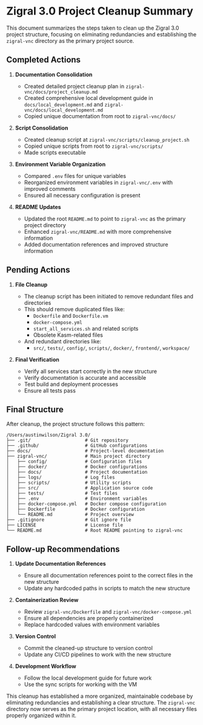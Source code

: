 # Zigral 3.0 Project Cleanup Summary

This document summarizes the steps taken to clean up the Zigral 3.0 project structure, focusing on eliminating redundancies and establishing the `zigral-vnc` directory as the primary project source.

## Completed Actions

1. **Documentation Consolidation**
   - Created detailed project cleanup plan in `zigral-vnc/docs/project_cleanup.md`
   - Created comprehensive local development guide in `docs/local_development.md` and `zigral-vnc/docs/local_development.md`
   - Copied unique documentation from root to `zigral-vnc/docs/`

2. **Script Consolidation**
   - Created cleanup script at `zigral-vnc/scripts/cleanup_project.sh`
   - Copied unique scripts from root to `zigral-vnc/scripts/` 
   - Made scripts executable

3. **Environment Variable Organization**
   - Compared `.env` files for unique variables
   - Reorganized environment variables in `zigral-vnc/.env` with improved comments
   - Ensured all necessary configuration is present

4. **README Updates**
   - Updated the root `README.md` to point to `zigral-vnc` as the primary project directory
   - Enhanced `zigral-vnc/README.md` with more comprehensive information
   - Added documentation references and improved structure information

## Pending Actions

1. **File Cleanup**
   - The cleanup script has been initiated to remove redundant files and directories
   - This should remove duplicated files like:
     - `Dockerfile` and `Dockerfile.vm`
     - `docker-compose.yml`
     - `start_all_services.sh` and related scripts
     - Obsolete Kasm-related files
   - And redundant directories like:
     - `src/`, `tests/`, `config/`, `scripts/`, `docker/`, `frontend/`, `workspace/`

2. **Final Verification**
   - Verify all services start correctly in the new structure
   - Verify documentation is accurate and accessible
   - Test build and deployment processes
   - Ensure all tests pass

## Final Structure

After cleanup, the project structure follows this pattern:

```
/Users/austinwilson/Zigral 3.0/
├── .git/                    # Git repository 
├── .github/                 # GitHub configurations
├── docs/                    # Project-level documentation
├── zigral-vnc/              # Main project directory
│   ├── config/              # Configuration files
│   ├── docker/              # Docker configurations
│   ├── docs/                # Project documentation
│   ├── logs/                # Log files
│   ├── scripts/             # Utility scripts
│   ├── src/                 # Application source code
│   ├── tests/               # Test files
│   ├── .env                 # Environment variables
│   ├── docker-compose.yml   # Docker compose configuration
│   ├── Dockerfile           # Docker configuration
│   └── README.md            # Project overview
├── .gitignore               # Git ignore file
├── LICENSE                  # License file
└── README.md                # Root README pointing to zigral-vnc
```

## Follow-up Recommendations

1. **Update Documentation References**
   - Ensure all documentation references point to the correct files in the new structure
   - Update any hardcoded paths in scripts to match the new structure

2. **Containerization Review**
   - Review `zigral-vnc/Dockerfile` and `zigral-vnc/docker-compose.yml` 
   - Ensure all dependencies are properly containerized
   - Replace hardcoded values with environment variables

3. **Version Control**
   - Commit the cleaned-up structure to version control
   - Update any CI/CD pipelines to work with the new structure

4. **Development Workflow**
   - Follow the local development guide for future work
   - Use the sync scripts for working with the VM

This cleanup has established a more organized, maintainable codebase by eliminating redundancies and establishing a clear structure. The `zigral-vnc` directory now serves as the primary project location, with all necessary files properly organized within it. 
